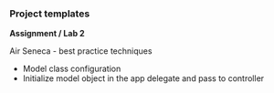 ### Project templates

**Assignment / Lab 2**

Air Seneca - best practice techniques

- Model class configuration
- Initialize model object in the app delegate and pass to controller

